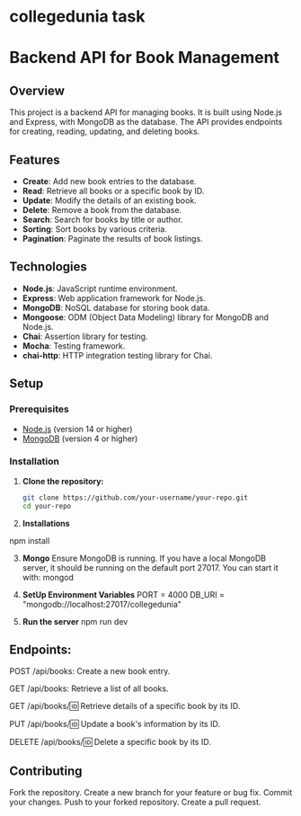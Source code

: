 ﻿# collegedunia task
# Backend API for Book Management

## Overview

This project is a backend API for managing books. It is built using Node.js and Express, with MongoDB as the database. The API provides endpoints for creating, reading, updating, and deleting books.

## Features

- **Create**: Add new book entries to the database.
- **Read**: Retrieve all books or a specific book by ID.
- **Update**: Modify the details of an existing book.
- **Delete**: Remove a book from the database.
- **Search**: Search for books by title or author.
- **Sorting**: Sort books by various criteria.
- **Pagination**: Paginate the results of book listings.

## Technologies

- **Node.js**: JavaScript runtime environment.
- **Express**: Web application framework for Node.js.
- **MongoDB**: NoSQL database for storing book data.
- **Mongoose**: ODM (Object Data Modeling) library for MongoDB and Node.js.
- **Chai**: Assertion library for testing.
- **Mocha**: Testing framework.
- **chai-http**: HTTP integration testing library for Chai.

## Setup

### Prerequisites

- [Node.js](https://nodejs.org/) (version 14 or higher)
- [MongoDB](https://www.mongodb.com/) (version 4 or higher)

### Installation

1. **Clone the repository:**

   ```bash
   git clone https://github.com/your-username/your-repo.git
   cd your-repo

2. **Installations**

  npm install

3. **Mongo**
Ensure MongoDB is running. If you have a local MongoDB server, it should be running on the default port 27017. You can start it with: mongod


4. **SetUp Environment Variables**
   PORT = 4000
   DB_URI = "mongodb://localhost:27017/collegedunia"

5. **Run the server**
   npm run dev

## Endpoints:
 POST /api/books: Create a new book entry.
 
 GET /api/books: Retrieve a list of all books.
 
 GET /api/books/:id: Retrieve details of a specific book by its ID.
 
 PUT /api/books/:id: Update a book's information by its ID.
 
 DELETE /api/books/:id: Delete a specific book by its ID.

## Contributing
  Fork the repository.
  Create a new branch for your feature or bug fix.
  Commit your changes.
  Push to your forked repository.
  Create a pull request.

   
